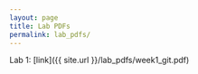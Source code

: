 ```yaml
---
layout: page
title: Lab PDFs
permalink: lab_pdfs/
---
```


Lab 1:  [link]({{ site.url }}/lab_pdfs/week1_git.pdf)


